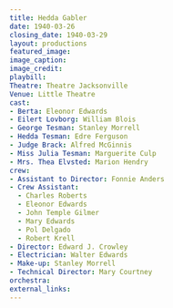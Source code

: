 ```yaml
---
title: Hedda Gabler
date: 1940-03-26
closing_date: 1940-03-29
layout: productions
featured_image:
image_caption:
image_credit:
playbill:
Theatre: Theatre Jacksonville
Venue: Little Theatre
cast:
- Berta: Eleonor Edwards
- Eilert Lovborg: William Blois
- George Tesman: Stanley Morrell
- Hedda Tesman: Edre Ferguson
- Judge Brack: Alfred McGinnis
- Miss Julia Tesman: Marguerite Culp
- Mrs. Thea Elvsted: Marion Hendry
crew:
- Assistant to Director: Fonnie Anders
- Crew Assistant:
  - Charles Roberts
  - Eleonor Edwards
  - John Temple Gilmer
  - Mary Edwards
  - Pol Delgado
  - Robert Krell
- Director: Edward J. Crowley
- Electrician: Walter Edwards
- Make-up: Stanley Morrell
- Technical Director: Mary Courtney
orchestra:
external_links:
---
```


